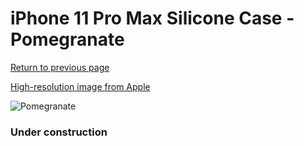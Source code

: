 # iPhone 11 Pro Max Silicone Case - Pomegranate

[Return to previous page](/iphone_11)

[High-resolution image from Apple](https://store.storeimages.cdn-apple.com/8756/as-images.apple.com/is/MXM82?wid=4500&hei=4500&fmt=png)

<div style="width: 384px"><img src="/everyphone/MXM82.png" alt="Pomegranate"></div>

### Under construction
